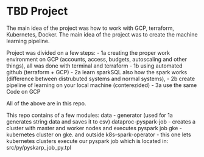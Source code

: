 # TBD Project

The main idea of the project was how to work with GCP, terraform, Kubernetes, Docker.
The main idea of the project was to create the machine learning pipeline.

Project was divided on a few steps:
    - 1a creating the proper work environment on GCP (accounts, access, budgets, autoscaling and other things), all  was done with terminal and terraform 
    - 1b using automated github (terraform + GCP)
    - 2a learn sparkSQL also  how the spark works (difference between distrubuted systems and normal systems),
    - 2b create pipeline of learning on your local machine (conterezided)
    - 3a use the same Code on GCP
    
All of the above are in this repo.

This repo contains of a few modules:
data - generator (used for 1a generates string data and saves it to csv)
dataproc-pyspark-job - creates a cluster with master and worker nodes and executes pyspark job
gke - kubernetes cluster on gke.
and outside  k8s-spark-operator - this one lets kubernetes clusters execute our pyspark job which is located in: 
src/py/pyskarp_job_py.tpl
